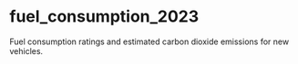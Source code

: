 # fuel_consumption_2023
Fuel consumption ratings and estimated carbon dioxide emissions for new vehicles.
